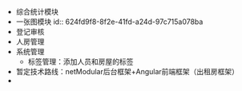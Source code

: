 - 综合统计模块
- 一张图模块
  id:: 624fd9f8-8f2e-41fd-a24d-97c715a078ba
- 登记审核
- 人房管理
- 系统管理
	- 标签管理：添加人员和房屋的标签
- 暂定技术路线：netModular后台框架+Angular前端框架（出租房框架）
-